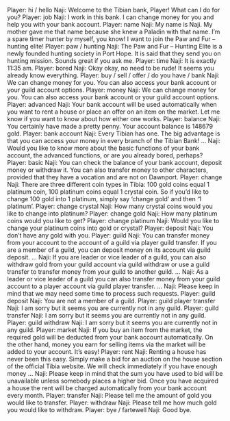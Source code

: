 Player: hi / hello
Naji: Welcome to the Tibian bank, Player! What can I do for you?
Player: job
Naji: I work in this bank. I can change money for you and help you with your bank account.
Player: name
Naji: My name is Naji. My mother gave me that name because she knew a Paladin with that name. I’m a spare timer hunter by myself, you know! I want to join the Paw and Fur – hunting elite!
Player: paw / hunting
Naji: The Paw and Fur – Hunting Elite is a newly founded hunting society in Port Hope. It is said that they send you on hunting mission. Sounds great if you ask me.
Player: time
Naji: It is exactly 11:35 am.
Player: bored
Naji: Okay okay, no need to be rude! It seems you already know everything.
Player: buy / sell / offer / do you have / bank
Naji: We can change money for you. You can also access your bank account or your guild account options.
Player: money
Naji: We can change money for you. You can also access your bank account or your guild account options.
Player: advanced
Naji: Your bank account will be used automatically when you want to rent a house or place an offer on an item on the market. Let me know if you want to know about how either one works.
Player: balance
Naji: You certainly have made a pretty penny. Your account balance is 148679 gold.
Player: bank account
Naji: Every Tibian has one. The big advantage is that you can access your money in every branch of the Tibian Bank! …
Naji: Would you like to know more about the basic functions of your bank account, the advanced functions, or are you already bored, perhaps?
Player: basic
Naji: You can check the balance of your bank account, deposit money or withdraw it. You can also transfer money to other characters, provided that they have a vocation and are not on Dawnport.
Player: change
Naji: There are three different coin types in Tibia: 100 gold coins equal 1 platinum coin, 100 platinum coins equal 1 crystal coin. So if you’d like to change 100 gold into 1 platinum, simply say ‘change gold’ and then ‘1 platinum’.
Player: change crystal
Naji: How many crystal coins would you like to change into platinum?
Player: change gold
Naji: How many platinum coins would you like to get?
Player: change platinum
Naji: Would you like to change your platinum coins into gold or crystal?
Player: deposit
Naji: You don’t have any gold with you.
Player: guild
Naji: You can transfer money from your account to the account of a guild via player guild transfer. If you are a member of a guild, you can deposit money on its account via guild deposit. …
Naji: If you are leader or vice leader of a guild, you can also withdraw gold from your guild account via guild withdraw or use a guild transfer to transfer money from your guild to another guild. …
Naji: As a leader or vice leader of a guild you can also transfer money from your guild account to a player account via guild player transfer. …
Naji: Please keep in mind that we may need some time to process such requests.
Player: guild deposit
Naji: You are not a member of a guild.
Player: guild player transfer
Naji: I am sorry but it seems you are currently not in any guild.
Player: guild transfer
Naji: I am sorry but it seems you are currently not in any guild.
Player: guild withdraw
Naji: I am sorry but it seems you are currently not in any guild.
Player: market
Naji: If you buy an item from the market, the required gold will be deducted from your bank account automatically. On the other hand, money you earn for selling items via the market will be added to your account. It’s easy!
Player: rent
Naji: Renting a house has never been this easy. Simply make a bid for an auction on the house section of the official Tibia website. We will check immediately if you have enough money …
Naji: Please keep in mind that the sum you have used to bid will be unavailable unless somebody places a higher bid. Once you have acquired a house the rent will be charged automatically from your bank account every month.
Player: transfer
Naji: Please tell me the amount of gold you would like to transfer.
Player: withdraw
Naji: Please tell me how much gold you would like to withdraw.
Player: bye / fartewell
Naji: Good bye.